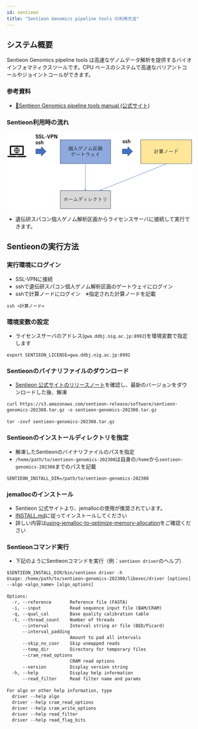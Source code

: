 ```yaml
---
id: sentieon
title: "Sentieon Genomics pipeline tools の利用方法"
---
```



## システム概要

Sentieon Genomics pipeline tools は高速なゲノムデータ解析を提供するバイオインフォマティクスツールです。CPU ベースのシステムで高速なバリアントコールやジョイントコールができます。


### 参考資料

- [&#x1f517;<u>Sentieon Genomics pipeline tools manual (公式サイト)</u>](https://support.sentieon.com/manual/)


### Sentieon利用時の流れ

![](sentieon.png)

- 遺伝研スパコン個人ゲノム解析区画からライセンスサーバに接続して実行できます。


## Sentieonの実行方法

### 実行環境にログイン
- SSL-VPNに接続
- sshで遺伝研スパコン個人ゲノム解析区画のゲートウェイにログイン
- sshで計算ノードにログイン　※指定された計算ノードを記載
```
ssh <計算ノード>
```

### 環境変数の設定
- ライセンスサーバのアドレス(`gwa.ddbj.nig.ac.jp:8992`)を環境変数で指定します
```
export SENTIEON_LICENSE=gwa.ddbj.nig.ac.jp:8992
```

### Sentieonのバイナリファイルのダウンロード
- [Sentieon 公式サイトのリリースノート](https://support.sentieon.com/manual/appendix/releasenotes/?highlight=aws)を確認し、最新のバージョンをダウンロードした後、解凍
```
curl https://s3.amazonaws.com/sentieon-release/software/sentieon-genomics-202308.tar.gz -o sentieon-genomics-202308.tar.gz

tar -zxvf sentieon-genomics-202308.tar.gz
```

### Sentieonのインストールディレクトリを指定
- 解凍したSentieonのバイナリファイルのパスを指定
- `/home/path/to/sentieon-genomics-202308`は自身の`/home`から`sentieon-genomics-202308`までのパスを記載
```
SENTIEON_INSTALL_DIR=/path/to/sentieon-genomics-202308
```

### jemallocのインストール
- Sentieon 公式サイトより、jemallocの使用が推奨されています。
- [INSTALL.md](https://github.com/jemalloc/jemalloc/blob/dev/INSTALL.md)に従ってインストールしてください
- 詳しい内容は[using-jemalloc-to-optimize-memory-allocation](https://support.sentieon.com/appnotes/jemalloc/#using-jemalloc-to-optimize-memory-allocation)をご確認ください

### Sentieonコマンド実行
- 下記のようにSentieonコマンドを実行（例：`sentieon driver`のヘルプ）
```
$SENTIEON_INSTALL_DIR/bin/sentieon driver -h
Usage: /home/path/to/sentieon-genomics-202308/libexec/driver [options] --algo <algo_name> [algo_options]

Options:
  -r, --reference       Reference file (FASTA)
  -i, --input           Read sequence input file (BAM/CRAM)
  -q, --qual_cal        Base quality calibration table
  -t, --thread_count    Number of threads
      --interval        Interval string or file (BED/Picard)
      --interval_padding
                        Amount to pad all intervals
      --skip_no_coor    Skip unmapped reads
      --temp_dir        Directory for temporary files
      --cram_read_options
                        CRAM read options
      --version         Display version string
  -h, --help            Display help information
      --read_filter     Read filter name and params

For algo or other help information, type
  driver --help algo
  driver --help cram_read_options
  driver --help cram_write_options
  driver --help read_filter
  driver --help read_flag_bits
```
